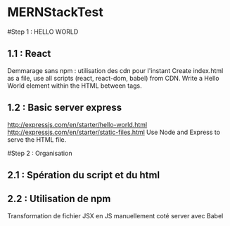 # MERNStackTest

#Step 1 : HELLO WORLD

## 1.1 : React
Demmarage sans npm : utilisation des cdn pour l'instant
Create index.html as a file, use all scripts (react, react-dom, babel) from CDN. Write a Hello World element within the HTML between  tags.

## 1.2 : Basic server express

http://expressjs.com/en/starter/hello-world.html
http://expressjs.com/en/starter/static-files.html
Use Node and Express to serve the HTML file.

#Step 2 : Organisation

## 2.1 : Spération du script et du html
## 2.2 : Utilisation de npm
  Transformation de fichier JSX en JS manuellement coté server avec Babel
